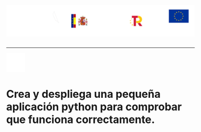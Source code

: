 <p style="text-aling:center;height:100px"><img src="/md/res/_banner.svg"></p>

---

[<img src="/md/res/_back.svg" width="50">](/README.md)

# Crea y despliega una pequeña aplicación python para comprobar que funciona correctamente.

